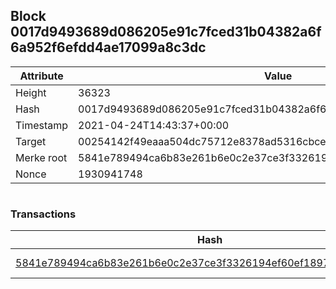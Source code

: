 ## Block 0017d9493689d086205e91c7fced31b04382a6f6a952f6efdd4ae17099a8c3dc

Attribute | Value
--- | ---
Height | 36323
Hash | 0017d9493689d086205e91c7fced31b04382a6f6a952f6efdd4ae17099a8c3dc
Timestamp | 2021-04-24T14:43:37+00:00
Target | 00254142f49eaaa504dc75712e8378ad5316cbcead634704b3734b6271167cc4
Merke root | 5841e789494ca6b83e261b6e0c2e37ce3f3326194ef60ef1897e79acd19fcf67
Nonce | 1930941748

```

```

### Transactions

Hash | Amount
--- | ---
[5841e789494ca6b83e261b6e0c2e37ce3f3326194ef60ef1897e79acd19fcf67](5841e789494ca6b83e261b6e0c2e37ce3f3326194ef60ef1897e79acd19fcf67.md) | 10.00000000 SKEPTI 
